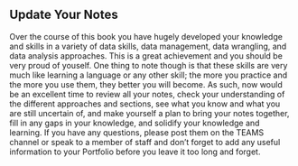 
## Update Your Notes

Over the course of this book you have hugely developed your knowledge and skills in a variety of data skills, data management, data wrangling, and data analysis approaches. This is a great achievement and you should be very proud of youself. One thing to note though is that these skills are very much like learning a language or any other skill; the more you practice and the more you use them, they better you will become. As such, now would be an excellent time to review all your notes, check your understanding of the different approaches and sections, see what you know and what you are still uncertain of, and make yourself a plan to bring your notes together, fill in any gaps in your knowledge, and solidify your knowledge and learning. If you have any questions, please post them on the TEAMS channel or speak to a member of staff and don’t forget to add any useful information to your Portfolio before you leave it too long and forget.
